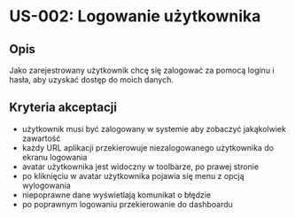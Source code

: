 # US-002: Logowanie użytkownika

## Opis
Jako zarejestrowany użytkownik chcę się zalogować za pomocą loginu i hasła, aby uzyskać dostęp do moich danych.

## Kryteria akceptacji
- użytkownik musi być zalogowany w systemie aby zobaczyć jakąkolwiek zawartość
- każdy URL aplikacji przekierowuje niezalogowanego użytkownika do ekranu logowania
- avatar użytkownika jest widoczny w toolbarze, po prawej stronie
- po kliknięciu w avatar użytkownika pojawia się menu z opcją wylogowania
- niepoprawne dane wyświetlają komunikat o błędzie
- po poprawnym logowaniu przekierowanie do dashboardu 